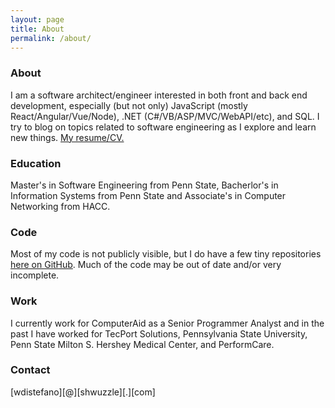 ```yaml
---
layout: page
title: About
permalink: /about/
---
```


### About

I am a software architect/engineer interested in both front and back end development, especially (but not only) JavaScript (mostly React/Angular/Vue/Node), .NET (C#/VB/ASP/MVC/WebAPI/etc), and SQL. I try to blog on topics related to software engineering as I explore and learn new things. <a href="../williamdistefano_resume.pdf">My resume/CV.</a>

### Education

Master's in Software Engineering from Penn State, Bacherlor's in Information Systems from Penn State and Associate's in Computer Networking from HACC.

### Code

Most of my code is not publicly visible, but I do have a few tiny repositories <a href="https://github.com/darkmuck">here on GitHub</a>. Much of the code may be out of date and/or very incomplete.

### Work

I currently work for ComputerAid as a Senior Programmer Analyst and in the past I have worked for TecPort Solutions, Pennsylvania State University, Penn State Milton S. Hershey Medical Center, and PerformCare.

### Contact

[wdistefano][@][shwuzzle][.][com]

